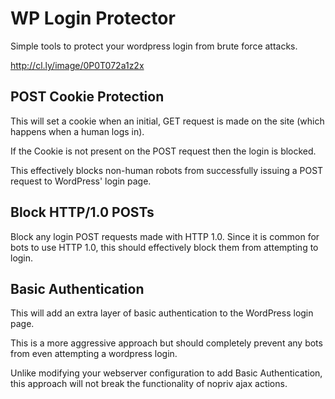 WP Login Protector
==================

Simple tools to protect your wordpress login from brute force attacks.

http://cl.ly/image/0P0T072a1z2x

## POST Cookie Protection
This will set a cookie when an initial, GET request is made on the site (which happens when a human logs in).

If the Cookie is not present on the POST request then the login is blocked.

This effectively blocks non-human robots from successfully issuing a POST request to WordPress' login page.

## Block HTTP/1.0 POSTs
Block any login POST requests made with HTTP 1.0. Since it is common for bots to use HTTP 1.0, this should effectively block them from attempting to login.

## Basic Authentication
This will add an extra layer of basic authentication to the WordPress login page.

This is a more aggressive approach but should completely prevent any bots from even attempting a wordpress login.

Unlike modifying your webserver configuration to add Basic Authentication, this approach will not break the functionality of nopriv ajax actions.


